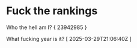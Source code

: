 # Fuck the rankings

Who the hell am I?
{ 23942985 }

What fucking year is it?
[ 2025-03-29T21:06:40Z ]
